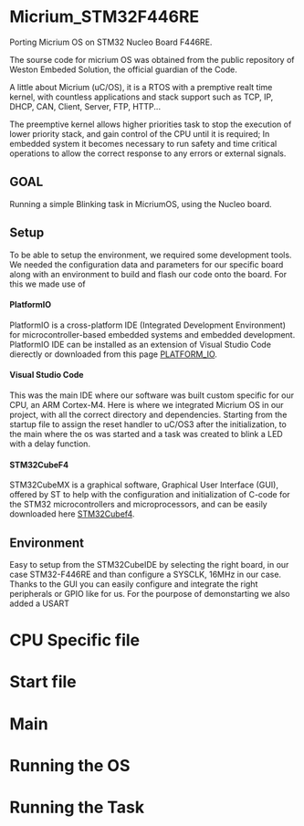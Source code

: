 # Micrium_STM32F446RE
Porting Micrium OS on STM32 Nucleo Board F446RE.

The sourse code for micrium OS was obtained from the public repository
of Weston Embeded Solution, the official guardian of the Code.

A little about Micrium (uC/OS), it is a RTOS with a premptive realt time kernel,
with countless applications and stack support such as TCP, IP, DHCP, CAN, Client,
Server, FTP, HTTP...

The preemptive kernel allows higher priorities task to stop the execution of lower
priority stack, and gain control of the CPU until it is required;
In embedded system it becomes necessary to run safety and time critical operations
to allow the correct response to any errors or external signals.

## GOAL
Running a simple Blinking task in MicriumOS, using the Nucleo board.

## Setup
To be able to setup the environment, we required some development tools.
We needed the configuration data and parameters for our specific board along with an
environment to build and flash our code onto the board. 
For this we made use of
####   PlatformIO
PlatformIO is a cross-platform IDE (Integrated Development Environment)
for microcontroller-based embedded systems and embedded development.
PlatformIO IDE can be installed as an extension of Visual Studio Code 
dierectly or downloaded from this page [PLATFORM_IO](https://platformio.org/).
            
####    Visual Studio Code
This was the main IDE where our software was built custom specific for
our CPU, an ARM Cortex-M4. Here is where we integrated Micrium OS in 
our project, with all the correct directory and dependencies.
Starting from the startup file to assign the reset handler to uC/OS3
after the initialization, to the main where the os was started and
a task was created to blink a LED with a delay function.

####    STM32CubeF4
STM32CubeMX is a graphical software, Graphical User Interface (GUI), 
offered by ST to help with the configuration and initialization of 
C-code for the STM32 microcontrollers and microprocessors, and can 
be easily downloaded here [STM32Cubef4](https://www.st.com/en/embedded-software/stm32cubef4.html).

## Environment
Easy to setup from the STM32CubeIDE by selecting the right board, in our case 
STM32-F446RE and than configure a SYSCLK, 16MHz in our case.
Thanks to the GUI you can easily configure and integrate the 
right peripherals or GPIO like for us. For the pourpose 
of demonstarting we also added a USART 

# CPU Specific file

# Start file

# Main 

# Running the OS

# Running the Task

